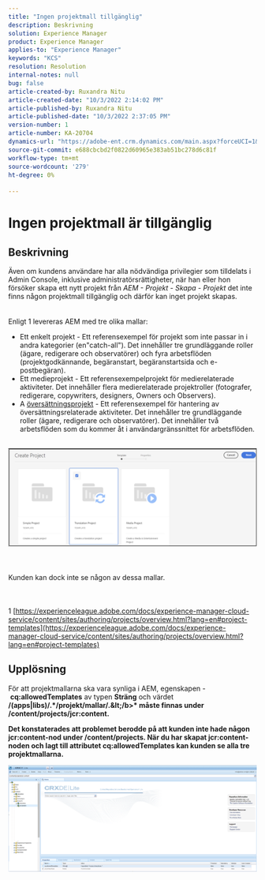 ```yaml
---
title: "Ingen projektmall tillgänglig"
description: Beskrivning
solution: Experience Manager
product: Experience Manager
applies-to: "Experience Manager"
keywords: "KCS"
resolution: Resolution
internal-notes: null
bug: false
article-created-by: Ruxandra Nitu
article-created-date: "10/3/2022 2:14:02 PM"
article-published-by: Ruxandra Nitu
article-published-date: "10/3/2022 2:37:05 PM"
version-number: 1
article-number: KA-20704
dynamics-url: "https://adobe-ent.crm.dynamics.com/main.aspx?forceUCI=1&pagetype=entityrecord&etn=knowledgearticle&id=78f9169d-2543-ed11-bba2-0022480866ad"
source-git-commit: e688cbcbd2f0822d60965e383ab51bc278d6c81f
workflow-type: tm+mt
source-wordcount: '279'
ht-degree: 0%

---
```


# Ingen projektmall är tillgänglig

## Beskrivning

Även om kundens användare har alla nödvändiga privilegier som tilldelats i Admin Console, inklusive administratörsrättigheter, när han eller hon försöker skapa ett nytt projekt från *AEM - Projekt - Skapa - Projekt* det inte finns någon projektmall tillgänglig och därför kan inget projekt skapas.<br><br><br>
Enligt 1 levereras AEM med tre olika mallar:

- Ett enkelt projekt - Ett referensexempel för projekt som inte passar in i andra kategorier (en&quot;catch-all&quot;). Det innehåller tre grundläggande roller (ägare, redigerare och observatörer) och fyra arbetsflöden (projektgodkännande, begäranstart, begäranstartsida och e-postbegäran).
- Ett medieprojekt - Ett referensexempelprojekt för medierelaterade aktiviteter. Det innehåller flera medierelaterade projektroller (fotografer, redigerare, copywriters, designers, Owners och Observers).
- A [översättningsprojekt](https://experienceleague.adobe.com/docs/experience-manager-cloud-service/content/sites/administering/reusing-content/translation/overview.html?lang=en) - Ett referensexempel för hantering av översättningsrelaterade aktiviteter. Det innehåller tre grundläggande roller (ägare, redigerare och observatörer). Det innehåller två arbetsflöden som du kommer åt i användargränssnittet för arbetsflöden.


<br>![](assets/___8267027f-2843-ed11-bba2-0022480866ad___.png)<br><br> <br><br>Kunden kan dock inte se någon av dessa mallar.<br><br> <br><br>1 [https://experienceleague.adobe.com/docs/experience-manager-cloud-service/content/sites/authoring/projects/overview.html?lang=en#project-templates](https://experienceleague.adobe.com/docs/experience-manager-cloud-service/content/sites/authoring/projects/overview.html?lang=en#project-templates)

## Upplösning


För att projektmallarna ska vara synliga i AEM, egenskapen - <b>cq:allowedTemplates</b> av typen <b>Sträng</b> och värdet <b>/(apps|libs)/.\*/projekt/mallar/.\&lt;/b>* måste finnas under <b>/content/projects/jcr:content</b>.

Det konstaterades att problemet berodde på att kunden inte hade någon jcr:content-nod under /content/projects. När du har skapat jcr:content-noden och lagt till attributet cq:allowedTemplates kan kunden se alla tre projektmallarna.



![](assets/ef0af61b-2843-ed11-bba2-0022480866ad.png)
